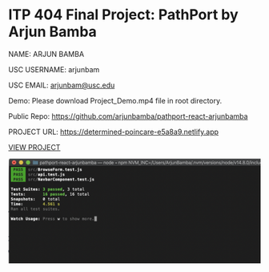 # ITP 404 Final Project: PathPort by Arjun Bamba

NAME: ARJUN BAMBA

USC USERNAME: arjunbam

USC EMAIL: arjunbam@usc.edu

Demo: Please download Project_Demo.mp4 file in root directory.

Public Repo: https://github.com/arjunbamba/pathport-react-arjunbamba

PROJECT URL: https://determined-poincare-e5a8a9.netlify.app

[VIEW PROJECT](https://determined-poincare-e5a8a9.netlify.app)

![Tests Screenshot](/test_output.png "Tests Screenshot")